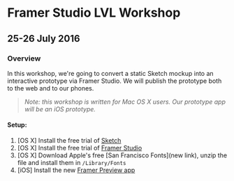 # Framer Studio LVL Workshop 
## 25-26 July 2016

### Overview

In this workshop, we're going to convert a static Sketch mockup into an interactive prototype via Framer Studio. We will publish the prototype both to the web and to our phones.

> _Note: this workshop is written for Mac OS X users. Our prototype app will be an iOS prototype._

#### Setup:

1. [OS X] Install the free trial of [Sketch](https://www.sketchapp.com/static/download/sketch.zip)
2. [OS X] Install the free trial of [Framer Studio](http://framerjs.com/download/)
3. [OS X] Download Apple's free [San Francisco Fonts](new link), unzip the file and install them in `/Library/Fonts`
4. [iOS] Install the new [Framer Preview app](https://itunes.apple.com/app/id1124920547)

